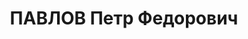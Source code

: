 ---
title: ПАВЛОВ Петр Федорович
description: "Род. в 1912, Калининская обл., Максатихинский р-н, д. Парково, карел,\
  \ обр.: среднее, б/п. Проживал: Ленинград. Саперный батальон, командир взвода \n\
  \  Арестован 22.08.1937. Обв.: к-р военно-троцкистская организация. Приговор: 16.06.1938\
  \ – ВМН. Расстрелян 16.06.1938. \n  Реабилитирован 06.08.1959"
---
